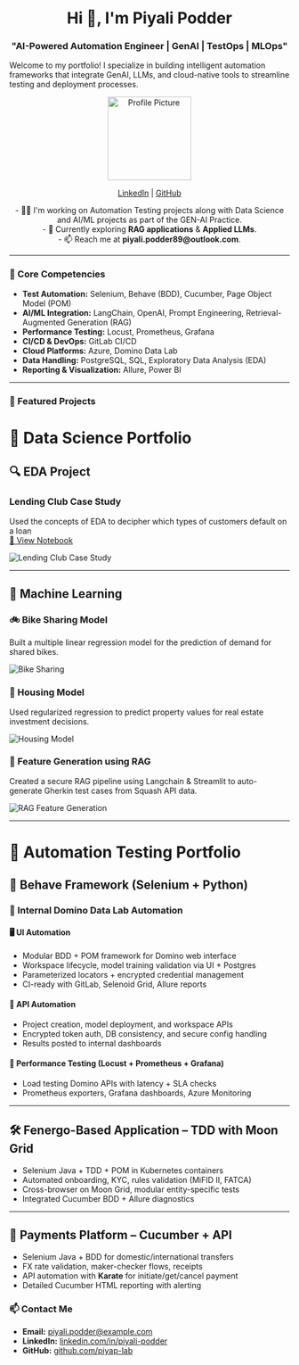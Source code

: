 
<h1 align="center">Hi 👋, I'm Piyali Podder</h1>
<h3 align="center">"AI-Powered Automation Engineer | GenAI | TestOps | MLOps"</h3>
Welcome to my portfolio! I specialize in building intelligent automation frameworks that integrate GenAI, LLMs, and cloud-native tools to streamline testing and deployment processes.

<p align="center">
  <img src="/assets/img/Piyali_2.png" width="150" alt="Profile Picture">
</p>

<p align="center">
  <a href="https://www.linkedin.com/in/piyali-podder-610b78175">LinkedIn</a> |
  <a href="https://github.com/PiyaP-lab/">GitHub</a>
</p>

<p align="center">
  - 👩‍💻 I'm working on Automation Testing projects along with Data Science and AI/ML projects as part of the GEN-AI Practice.  
  <br> - 🌱 Currently exploring <strong>RAG applications</strong> & <strong>Applied LLMs</strong>.  
  <br> - 📫 Reach me at <strong>piyali.podder89@outlook.com</strong>.
</p>

---

### 🔧 Core Competencies

- **Test Automation:** Selenium, Behave (BDD), Cucumber, Page Object Model (POM)
- **AI/ML Integration:** LangChain, OpenAI, Prompt Engineering, Retrieval-Augmented Generation (RAG)
- **Performance Testing:** Locust, Prometheus, Grafana
- **CI/CD & DevOps:** GitLab CI/CD
- **Cloud Platforms:** Azure, Domino Data Lab
- **Data Handling:** PostgreSQL, SQL, Exploratory Data Analysis (EDA)
- **Reporting & Visualization:** Allure, Power BI

---

### 📁 Featured Projects

# 🎯 Data Science Portfolio

## 🔍 EDA Project

### Lending Club Case Study
Used the concepts of EDA to decipher which types of customers default on a loan  
[📎 View Notebook](https://github.com/PiyaP-lab/MachineLearning/blob/test_branch/LendingClubCaseStudy/PiyaliPodder.ipynb)

![Lending Club Case Study](https://github.com/user-attachments/assets/df1de603-a09b-4e74-84fa-80ddc1571700)

---

## 🤖 Machine Learning

### 🚲 Bike Sharing Model
Built a multiple linear regression model for the prediction of demand for shared bikes.

![Bike Sharing](https://github.com/user-attachments/assets/add1a5dd-259d-4fa7-be8c-0b3e3e3f33a0)

### 🏡 Housing Model
Used regularized regression to predict property values for real estate investment decisions.

![Housing Model](https://github.com/user-attachments/assets/d4c58c3f-e38e-43ce-9d60-76e0a0cd0260)

### 🔧 Feature Generation using RAG
Created a secure RAG pipeline using Langchain & Streamlit to auto-generate Gherkin test cases from Squash API data.

![RAG Feature Generation](https://github.com/user-attachments/assets/fb79655a-26fe-4c47-b57e-b85c7f3e9c80)

---

# 🧪 Automation Testing Portfolio

## 🧭 Behave Framework (Selenium + Python)

### 🧩 Internal Domino Data Lab Automation

#### 🖥 UI Automation
- Modular BDD + POM framework for Domino web interface
- Workspace lifecycle, model training validation via UI + Postgres
- Parameterized locators + encrypted credential management
- CI-ready with GitLab, Selenoid Grid, Allure reports

#### 📡 API Automation
- Project creation, model deployment, and workspace APIs
- Encrypted token auth, DB consistency, and secure config handling
- Results posted to internal dashboards

#### 🚦 Performance Testing (Locust + Prometheus + Grafana)
- Load testing Domino APIs with latency + SLA checks
- Prometheus exporters, Grafana dashboards, Azure Monitoring

---

## 🛠 Fenergo-Based Application – TDD with Moon Grid

- Selenium Java + TDD + POM in Kubernetes containers
- Automated onboarding, KYC, rules validation (MiFID II, FATCA)
- Cross-browser on Moon Grid, modular entity-specific tests
- Integrated Cucumber BDD + Allure diagnostics

---

## 💸 Payments Platform – Cucumber + API

- Selenium Java + BDD for domestic/international transfers
- FX rate validation, maker-checker flows, receipts
- API automation with **Karate** for initiate/get/cancel payment
- Detailed Cucumber HTML reporting with alerting

### 📫 Contact Me

- **Email:** [piyali.podder@example.com](mailto:piyali.podder89@outlook.com)
- **LinkedIn:** [linkedin.com/in/piyali-podder](https://www.linkedin.com/in/piyali-podder/)
- **GitHub:** [github.com/piyap-lab](https://github.com/piyap-lab)

